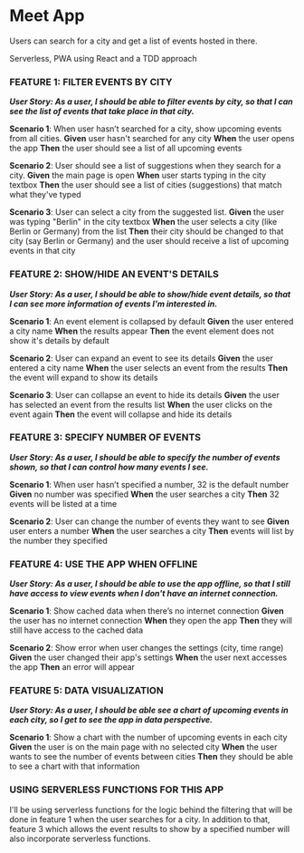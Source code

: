 # Meet App

Users can search for a city and get a list of events hosted in there.

Serverless, PWA using React and a TDD approach

### FEATURE 1: FILTER EVENTS BY CITY

**_User Story: As a user, I should be able to filter events by city, so that I can see the list of events that take place in that city._**

**Scenario 1**: When user hasn’t searched for a city, show upcoming events from all cities.
**Given** user hasn't searched for any city
**When** the user opens the app
**Then** the user should see a list of all upcoming events

**Scenario 2**: User should see a list of suggestions when they search for a city.
**Given** the main page is open
**When** user starts typing in the city textbox
**Then** the user should see a list of cities (suggestions) that match what they've typed

**Scenario 3**: User can select a city from the suggested list.
**Given** the user was typing "Berlin" in the city textbox
**When** the user selects a city (like Berlin or Germany) from the list
**Then** their city should be changed to that city (say Berlin or Germany) and the user should receive a list of upcoming events in that city

### FEATURE 2: SHOW/HIDE AN EVENT'S DETAILS

**_User Story: As a user, I should be able to show/hide event details, so that I can see more information of events I'm interested in._**

**Scenario 1**: An event element is collapsed by default
**Given** the user entered a city name
**When** the results appear
**Then** the event element does not show it's details by default

**Scenario 2**: User can expand an event to see its details
**Given** the user entered a city name
**When** the user selects an event from the results
**Then** the event will expand to show its details

**Scenario 3**: User can collapse an event to hide its details
**Given** the user has selected an event from the results list
**When** the user clicks on the event again
**Then** the event will collapse and hide its details

### FEATURE 3: SPECIFY NUMBER OF EVENTS

**_User Story: As a user, I should be able to specify the number of events shown, so that I can control how many events I see._**

**Scenario 1**: When user hasn’t specified a number, 32 is the default number
**Given** no number was specified
**When** the user searches a city
**Then** 32 events will be listed at a time

**Scenario 2**: User can change the number of events they want to see
**Given** user enters a number
**When** the user searches a city
**Then** events will list by the number they specified

### FEATURE 4: USE THE APP WHEN OFFLINE

**_User Story: As a user, I should be able to use the app offline, so that I still have access to view events when I don't have an internet connection._**

**Scenario 1**: Show cached data when there’s no internet connection
**Given** the user has no internet connection
**When** they open the app
**Then** they will still have access to the cached data

**Scenario 2**: Show error when user changes the settings (city, time range)
**Given** the user changed their app's settings
**When** the user next accesses the app
**Then** an error will appear

### FEATURE 5: DATA VISUALIZATION

**_User Story: As a user, I should be able see a chart of upcoming events in each city, so I get to see the app in data perspective._**

**Scenario 1**: Show a chart with the number of upcoming events in each city
**Given** the user is on the main page with no selected city
**When** the user wants to see the number of events between cities
**Then** they should be able to see a chart with that information

### USING SERVERLESS FUNCTIONS FOR THIS APP

I'll be using serverless functions for the logic behind the filtering that will be done in feature 1 when the user searches for a city. In addition to that, feature 3 which allows the event results to show by a specified number will also incorporate serverless functions.
